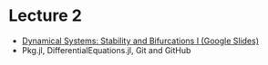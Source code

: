 # Lecture 2

* [Dynamical Systems: Stability and Bifurcations I (Google Slides)](https://docs.google.com/presentation/d/1Mg8D5mYQBGPfYa0HIuuwVcN2DupB2m87BIMJM46owDI/edit?usp=sharing)
* Pkg.jl, DifferentialEquations.jl, Git and GitHub
